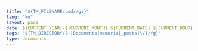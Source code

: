 ```yaml
---
title: "${TM_FILENAME/.md//gi}"
lang: "ko"
layout: page
date: ${CURRENT_YEAR}-${CURRENT_MONTH}-${CURRENT_DATE} ${CURRENT_HOUR}:${CURRENT_MINUTE}:${CURRENT_SECOND} +9000
tags: "${TM_DIRECTORY/(~|Documents|memoria|_posts|\/)//g}"
type: documents
---
```

<!-- [[${TM_DIRECTORY/(~|Documents|memoria|_posts|\/)//g}]] -->
